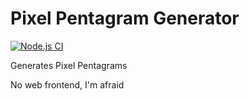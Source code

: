 # Pixel Pentagram Generator

[![Node.js CI](https://github.com/Lordfirespeed/Pentagram-Generator/actions/workflows/ci.yml/badge.svg)](https://github.com/Lordfirespeed/Pentagram-Generator/actions/workflows/ci.yml)

Generates Pixel Pentagrams

No web frontend, I'm afraid
